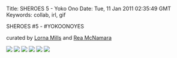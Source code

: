Title: SHEROES 5 - Yoko Ono
Date: Tue, 11 Jan 2011 02:35:49 GMT
Keywords: collab, irl, gif

SHEROES #5 - #YOKOONOYES

curated by [Lorna Mills](//www.digitalmediatree.com/sallymckay/LornaMillsImageDump/) and [Rea McNamara](//www.reamcnamara.com/)

![](//farm9.staticflickr.com/8020/7177065941_245b3213b2_o.gif)
![](//farm9.staticflickr.com/8012/7362286182_8275b54a21_o.gif)
![](//farm9.staticflickr.com/8168/7177062243_03e25cfacc_o.gif)
![](//farm8.staticflickr.com/7223/7362286630_d2ef919383_o.gif)
![](//farm8.staticflickr.com/7086/7362285052_1847cdc6f7_o.gif)
![](//farm8.staticflickr.com/7231/7362289576_bc29ba58c3_o.gif)

